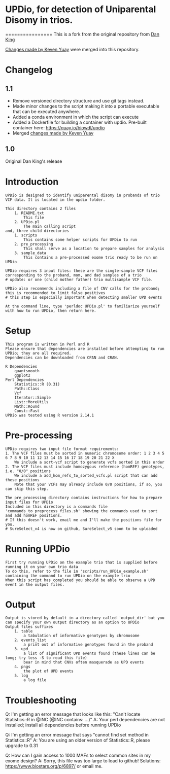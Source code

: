 # UPDio, for detection of Uniparental Disomy in trios.
================
This is a fork from the original repository from [Dan King](https://github.com/findingdan/UPDio)

[Changes made by Keven Yuay](https://github.com/kyauy/updio) were merged into this repository.

# Changelog

## 1.1

- Remove versioned directory structure and use git tags instead.
- Made minor changes to the script making it into a portable executable that can be executed anywhere.
- Added a conda environment in which the script can execute
- Added a Dockerfile for building a container with updio. Pre-built container here: https://quay.io/biowdl/updio
- Merged [changes made by Keven Yuay](https://github.com/kyauy/updio)

## 1.0 
Original Dan King's release

# Introduction 
	UPDio is designed to identify uniparental disomy in probands of trio VCF data. It is located in the updio folder.  
	
	This directory contains 2 files 
		1. README.txt
			This file
		2. UPDio.pl
			The main calling script
	and, three child directories
		1. scripts
			This contains some helper scripts for UPDio to run
		2. pre_processing
			This shall serve as a location to prepare samples for analysis
		3. sample_data
			This contains a pre-processed exome trio ready to be run on UPDio
	
	UPDio requires 3 input files: these are the single-sample VCF files corresponding to the proband, mom, and dad samples of a trio
	# update: or one (child mother father) trio multisample VCF file.

	UPDio also recommends including a file of CNV calls for the proband; this is recommended to limit false positives
	# this step is especially important when detecting smaller UPD events

	At the command line, type 'perldoc UPDio.pl' to familiarize yourself with how to run UPDio, then return here.


# Setup
	This program is written in Perl and R
	Please ensure that dependencies are installed before attempting to run UPDio; they are all required.
	Dependencies can be downloaded from CPAN and CRAN.
	
	R Dependencies
		quantsmooth
		ggplot2
	Perl Dependencies
		Statistics::R (0.31)
		Path::Class
		Vcf
		Iterator::Simple
		List::MoreUtils
		Math::Round
		Const::Fast
	UPDio was tested using R version 2.14.1

# Pre-processing
	UPDio requires two input file format requirements:
	1. The VCF files must be sorted in numeric chromosome order: 1 2 3 4 5 6 7 8 9 10 11 12 13 14 15 16 17 18 19 20 21 22 X
		We include a sort-vcf script to generate vcfs sorted in this order
	2. The VCF files must include homozygous reference (homREF) genotypes, i.e. "0/0" positions
		We include a add_hom_refs_to_sorted_vcfs.pl script that can add these positions
		Note that your VCFs may already include 0/0 positions, if so, you can skip this step.

	The pre_processing directory contains instructions for how to prepare input files for UPDio
	Included in this directory is a commands file 'commands_to_preprocess_files.sh' showing the commands used to sort and add homREF positions.
	# If this doesn't work, email me and I'll make the positions file for you.
	# SureSelect_v4 is now on github, SureSelect_v5 soon to be uploaded
	
# Running UPDio
	First try running UPDio on the example trio that is supplied before running it on your own trio data
	To do this, refer to the file in 'scripts/run_UPDio_example.sh' containing the command to run UPDio on the example trio
	When this script has completed you should be able to observe a UPD event in the output files.

# Output
	Output is stored by default in a directory called 'output_dir' but you can specify your own output directory as an option to UPDio
	Output files suffixes
		1. table
			a tabulation of informative genotypes by chromosome
		2. events_list
			a print out of informative genotypes found in the proband
		3. upd
			a list of significant UPD events found (these lines can be long; try less -S to read this file)
			bear in mind that CNVs often masquerade as UPD events 
		4. pngs
			the plot of UPD events
		5. log
			a log file


# Troubleshooting
Q: I'm getting an error message that looks like this: "Can't locate Statistics::R in @INC (@INC contains: ...)"
A: Your perl dependencies are not installed; install all dependencies before running UPDio

Q: I'm getting an error message that says "cannot find set method in Statistics::R"
A: You are using an older version of Statistics::R, please upgrade to 0.31

Q: How can I gain access to 1000 MAFs to select common sites in my exome design?
A: Sorry, this file was too large to load to github! Solutions: https://www.biostars.org/p/6897/ or email me.
